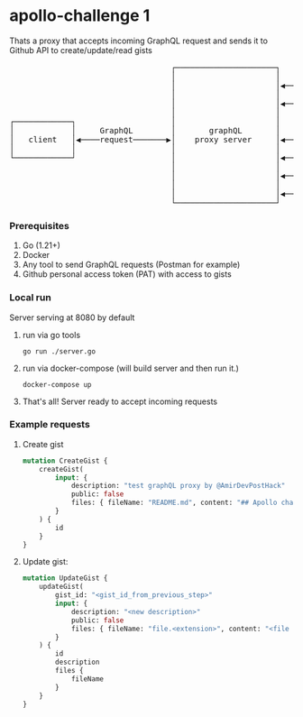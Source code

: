 # apollo-challenge 1

Thats a proxy that accepts incoming GraphQL request and sends it to Github API to create/update/read gists

<pre>
                                  ┌─────────────────────┐                      ┌─────────────────────┐
                                  │                     │                      │                     │
                                  │                     │◀──Create gist───────▶│                     │
                                  │                     │                      │                     │
                                  │                     │◀──Edit gist─────────▶│                     │
                                  │                     │                      │                     │
┌────────────┐                    │                     │                      │                     │
│            │     GraphQL        │       graphQL       │                      │  Github Gists API   │
│   client   │◀────request───────▶│    proxy server     │◀──Get gist by id────▶│       (REST)        │
│            │                    │                     │                      │                     │
└────────────┘                    │                     │◀──Get public gists──▶│                     │
                                  │                     │                      │                     │
                                  │                     │◀──Get gist commits──▶│                     │
                                  │                     │                      │                     │
                                  │                     │◀──Get gist comments─▶│                     │
                                  └─────────────────────┘                      └─────────────────────┘
</pre>

### Prerequisites
1. Go (1.21+)
2. Docker
3. Any tool to send GraphQL requests (Postman for example)
4. Github personal access token (PAT) with access to gists

### Local run
Server serving at 8080 by default
1. run via go tools
    ```shell
    go run ./server.go
    ```
2. run via docker-compose (will build server and then run it.)
    ```shell
    docker-compose up
    ```
3. That's all! Server ready to accept incoming requests

### Example requests

1. Create gist
    ```graphql
    mutation CreateGist {
        createGist(
            input: {
                description: "test graphQL proxy by @AmirDevPostHack"
                public: false
                files: { fileName: "README.md", content: "## Apollo challenge 1" }
            }
        ) {
            id
        }
    }
    ```

2. Update gist:
    ```graphql
    mutation UpdateGist {
        updateGist(
            gist_id: "<gist_id_from_previous_step>"
            input: {
                description: "<new description>"
                public: false
                files: { fileName: "file.<extension>", content: "<file contents>" }
            }
        ) {
            id
            description
            files {
                fileName
            }
        }
    }
    ```